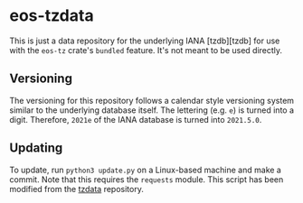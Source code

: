 # eos-tzdata

This is just a data repository for the underlying IANA [tzdb][tzdb] for use with the `eos-tz` crate's `bundled` feature. It's not meant to be used directly.

## Versioning

The versioning for this repository follows a calendar style versioning system similar to the underlying database itself. The lettering (e.g. `e`) is turned into a digit. Therefore, `2021e` of the IANA database is turned into `2021.5.0`.

## Updating

To update, run `python3 update.py` on a Linux-based machine and make a commit. Note that this requires the `requests` module. This script has been modified from the [tzdata][tzdata] repository.

[tzdata]: https://github.com/python/tzdata
